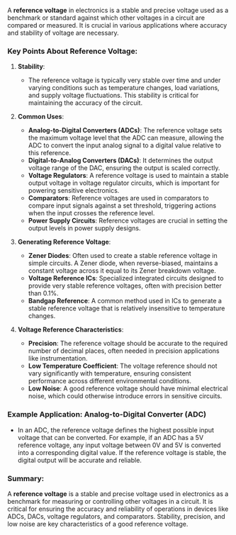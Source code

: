 A **reference voltage** in electronics is a stable and precise voltage used as a benchmark or standard against which other voltages in a circuit are compared or measured. It is crucial in various applications where accuracy and stability of voltage are necessary.

### Key Points About Reference Voltage:

1. **Stability**:
   - The reference voltage is typically very stable over time and under varying conditions such as temperature changes, load variations, and supply voltage fluctuations. This stability is critical for maintaining the accuracy of the circuit.

2. **Common Uses**:
   - **Analog-to-Digital Converters (ADCs)**: The reference voltage sets the maximum voltage level that the ADC can measure, allowing the ADC to convert the input analog signal to a digital value relative to this reference.
   - **Digital-to-Analog Converters (DACs)**: It determines the output voltage range of the DAC, ensuring the output is scaled correctly.
   - **Voltage Regulators**: A reference voltage is used to maintain a stable output voltage in voltage regulator circuits, which is important for powering sensitive electronics.
   - **Comparators**: Reference voltages are used in comparators to compare input signals against a set threshold, triggering actions when the input crosses the reference level.
   - **Power Supply Circuits**: Reference voltages are crucial in setting the output levels in power supply designs.

3. **Generating Reference Voltage**:
   - **Zener Diodes**: Often used to create a stable reference voltage in simple circuits. A Zener diode, when reverse-biased, maintains a constant voltage across it equal to its Zener breakdown voltage.
   - **Voltage Reference ICs**: Specialized integrated circuits designed to provide very stable reference voltages, often with precision better than 0.1%.
   - **Bandgap Reference**: A common method used in ICs to generate a stable reference voltage that is relatively insensitive to temperature changes.

4. **Voltage Reference Characteristics**:
   - **Precision**: The reference voltage should be accurate to the required number of decimal places, often needed in precision applications like instrumentation.
   - **Low Temperature Coefficient**: The voltage reference should not vary significantly with temperature, ensuring consistent performance across different environmental conditions.
   - **Low Noise**: A good reference voltage should have minimal electrical noise, which could otherwise introduce errors in sensitive circuits.

### Example Application: Analog-to-Digital Converter (ADC)
- In an ADC, the reference voltage defines the highest possible input voltage that can be converted. For example, if an ADC has a 5V reference voltage, any input voltage between 0V and 5V is converted into a corresponding digital value. If the reference voltage is stable, the digital output will be accurate and reliable.

### Summary:
A **reference voltage** is a stable and precise voltage used in electronics as a benchmark for measuring or controlling other voltages in a circuit. It is critical for ensuring the accuracy and reliability of operations in devices like ADCs, DACs, voltage regulators, and comparators. Stability, precision, and low noise are key characteristics of a good reference voltage.
